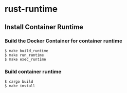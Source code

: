 # rust-runtime

## Install Container Runtime
### Build the Docker Container for container runtime
```
$ make build_runtime
$ make run_runtime
$ make exec_runtime
```

### Build container runtime
```
$ cargo build
$ make install
```
